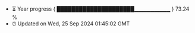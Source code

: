 - ⏳ Year progress { █████████████████████▁▁▁▁▁▁▁▁▁ } 73.24 %
- ⏰ Updated on Wed, 25 Sep 2024 01:45:02 GMT

